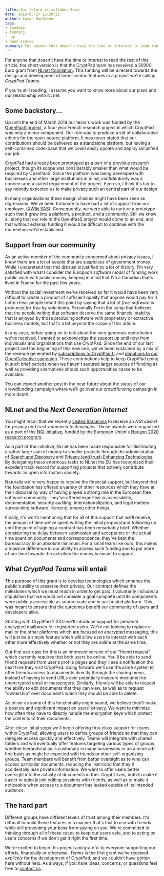 ```yaml
---
title: Our future is collaborative
date: 2019-05-27 12:20:22
author: Aaron MacSween
tags:
- roadmap
- funding
- ngi
- open-source
summary: For anyone that doesn't have the time or interest to read the rest of this article, the short version is that the CryptPad team has received a 50000 Euro grant from NLnet foundation. This funding will be directed towards the design and development of team-centric features in a project we're calling CryptPad Teams.
---
```


For anyone that doesn't have the time or interest to read the rest of this article, the short version is that the CryptPad team has received a 50000 Euro grant from [NLnet foundation](https://nlnet.nl/foundation/). This funding will be directed towards the design and development of _team-centric_ features in a project we're calling _CryptPad Teams_.

If you're still reading, I assume you want to know more about our plans and our relationship with NLnet.

## Some backstory...

Up until the end of March 2019 our team's work was funded by the [OpenPaaS project](https://open-paas.org/), a four-year French research project in which CryptPad was only a minor component.
Our role was to produce a set of collaborative editors for the open-source platform.
It was never stated that our contributions should be delivered as a standalone platform, but having a self-contained code-base that we could easily update and deploy simplified our job.

CryptPad had already been prototyped as a part of a previous research project, though its scope was considerably smaller than what would be required by OpenPaaS.
Since the platform was being developed with businesses and other large institutions in mind, confidentiality was a concern and a stated requirement of the project.
Even so, I think it's fair to say nobody expected us to make privacy such an central part of our design.

In many organizations these design choices might have been seen as digressions.
We've been fortunate to have had a lot of support from our employer, ([XWiki SAS](https://www.xwiki.com/)).
Consequently, we were able to nurture a prototype such that it grew into a platform, a product, and a community.
Still we knew all along that our role in the OpenPaaS project would come to an end, and that without external funding it would be difficult to continue with the momentum we'd established.

## Support from our community

As an active member of the community concerned about privacy issues, I know there are a lot of people that are suspicious of government money.
While I understand that this distrust is justified by a lot of history, I'm very satisfied with what I consider _the European software model_ of funding work public work with public money, keeping in mind that I'm a Canadian that's lived in France for the past few years.

Without the social investment we've received so far it would have been very difficult to create a product of sufficient quality that anyone would pay for it.
I often hear people rebutt this point by saying that a lot of _free-software_ is produced _for free_ by volunteers.
Personally I'm in the camp that believes that the people writing that software deserve the same financial stability that is enjoyed by those producing software with proprietary or extractive business models, but that's a bit beyond the scope of this article.

In any case, before going on to talk about the very generous contribution we've received, I wanted to acknowledge the support up until now from individuals and organizations that use CryptPad.
Since the end of our last project and the beginning of this new one, we've been sustained by a mix of the revenue generated by [subscriptions to CryptPad.fr](https://accounts.cryptpad.fr/#/?on=cryptpad.fr) and [donations to our OpenCollective campaign](https://opencollective.com/cryptpad).
These contributions help to keep CryptPad going in such brief periods when we haven't secured larger sources of funding as well as providing alternatives should such opportunities cease to be available.

You can expect another post in the near future about the status of our crowdfunding campaign where we'll go over our crowdfunding campaign in more depth.

## NLnet and the _Next Generation Internet_

You might recall that we recently [visited Barcelona](https://blog.cryptpad.fr/2019/02/22/Heading-to-Barcelona/) to receive an _NGI award_ for _privacy and trust-enhanced technologies_.
Those awards were organized as a part of the [NGI initiative](https://www.ngi.eu/), funded by the European Union's [Horizon 2020 research program](https://ec.europa.eu/programmes/horizon2020/en).

As a part of the initiative, NLnet has been made responsible for distributing a rather large sum of money to smaller projects through the administration of [Search and Discovery](https://nlnet.nl/discovery/) and [Privacy (and trust) Enhancing Technologies](https://nlnet.nl/PET/).
By delegating these enormous tasks to NLnet the EU has recognized their excellent track record for supporting projects that actively contribute towards an open information society.

Naturally we're very happy to receive the financial support, but beyond that the foundation has offered a variety of other resources which they have at their disposal by way of having played a strong role in the European free software community.
They've offered expertise in accessibility, documentation, security auditing, internationalization, and legal matters surrounding software licensing, among other things.

Finally, it's worth mentioning that for all of this support that we'll receive, the amount of time we've spent writing the initial proposal and following up until the point of signing a contract has been remarkably brief.
Whether considering the delay between submission and acceptance or the actual time spent on documents and correspondence, they've kept the bureaucracy to an absolute minimum.
For a small team like ours, this makes a massive difference in our ability to access such funding and to put more of our time towards the activities the money is meant to support.

## What _CryptPad Teams_ will entail

This purpose of this grant is to develop technologies which enhance the public's ability to preserve their privacy.
Our contract defines the milestones which we must reach in order to get paid.
I voluntarily included a stipulation that we would not consider a goal complete until its components were publicly accessible as source code and in our hosted platform.
This was meant to ensure that the outcomes benefit our community of users and developers alike.

Starting with CryptPad 2.23.0 we'll introduce support for personal encrypted mailboxes for registered users.
We're not looking to replace e-mail or the other platforms which are focused on encrypted messaging, this will just be a simple feature which will allow users to interact with each other more effectively whether or not they are online at the same time.

Our first use-case for this is an improved version of our "friend request" which currently requires that both users be online.
You'll be able to send friend requests from user's profile pages and they'll see a notification the next time they visit CryptPad.
Going forward we'll use the same system to offer friends access to documents directly through the sharing menu, instead of having to send URLs over potentially insecure mediums like unencrypted email or messengers.
Similarly, friends will be able to request the ability to edit documents that they can view, as well as to request "ownership" over documents which they should be able to delete.

As minor as some of this functionality might sound, we believe they'll make a positive and significant impact on users' privacy.
We want to minimize how often they have to directly handle the encryption keys which protect the contents of their documents.

After these initial steps we'll begin offering first-class support for teams within CryptPad, allowing users to define groups of friends so that they can delegate access quickly and effectively.
Teams will integrate with shared folders and will eventually offer features targeting various types of groups, whether hierarchical as is customary in many businesses or on a more ad-hoc basis as might be expected with friends or other self-organizing groups.
Team members will benefit from better oversight as to who can access particular documents, reducing the likelihood that they'll accidentally leak private information.
We want to offer users better oversight into the activity of documents in their CryptDrives, both to make it easier to quickly join editing sessions with friends, as well as to make it noticeable when access to a document has leaked outside of its intended audience.

## The hard part

Different groups have different levels of trust among their members.
It's difficult to build these features in a manner that's fast to use with friends while still preventing your boss from spying on you.
We're committed to thinking through all of these cases to keep our users safe, and to acting on users concerns if we don't get it right the first time.

We're excited to begin this project and grateful to everyone supporting our efforts, financially or otherwise.
_Teams_ is the first grant we've received _explicitly_ for the development of CryptPad, and we couldn't have gotten here without help.
As always, if you have ideas, concerns, or questions feel free to [contact us](https://cryptpad.fr/contact.html).


